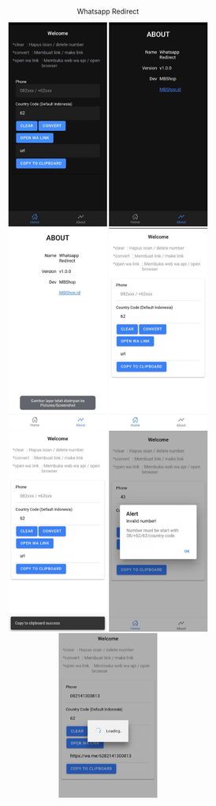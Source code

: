 <!-- <p align="center"><a href="https://laravel.com" target="_blank"><img src="https://raw.githubusercontent.com/laravel/art/master/logo-lockup/5%20SVG/2%20CMYK/1%20Full%20Color/laravel-logolockup-cmyk-red.svg" width="400"></a></p> -->

<p align="center">
Whatsapp Redirect
</p>

<p align="center">
<a href="https://mbshop.id"><img src="readme/1.jpg" width="200"></a>
<a href="https://mbshop.id"><img src="readme/2.jpg" width="200"></a>
<a href="https://mbshop.id"><img src="readme/3.jpg" width="200"></a>
<a href="https://mbshop.id"><img src="readme/4.jpg" width="200"></a>
<a href="https://mbshop.id"><img src="readme/5.jpg" width="200"></a>
<a href="https://mbshop.id"><img src="readme/6.jpg" width="200"></a>
<a href="https://mbshop.id"><img src="readme/7.jpg" width="200"></a>
</p>
